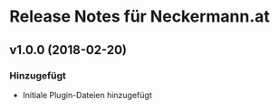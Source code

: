 # Release Notes für Neckermann.at 

## v1.0.0 (2018-02-20)
 
### Hinzugefügt
- Initiale Plugin-Dateien hinzugefügt